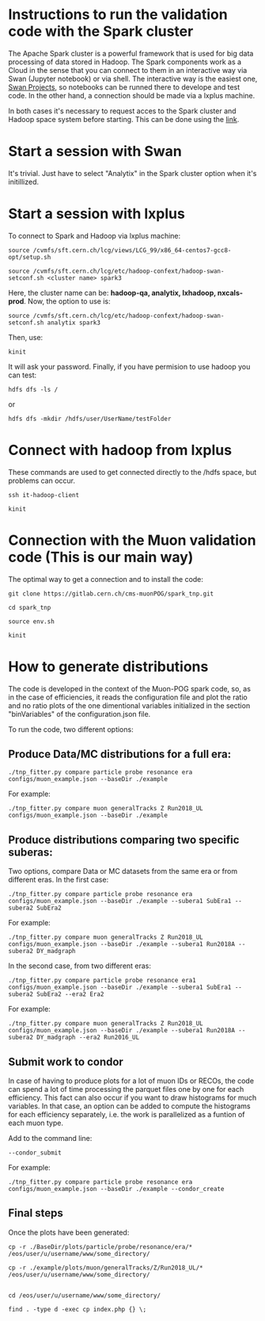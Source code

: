 # Instructions to run the validation code with the Spark cluster


The Apache Spark cluster is a powerful framework that is used for big data processing of data stored in Hadoop. The Spark components work as a Cloud in the sense that you can connect to them in an interactive way via Swan (Jupyter notebook) or via shell. The interactive way is the easiest one, [Swan Projects](https://swan002.cern.ch), so notebooks can be runned there to develope and test code. In the other hand, a connection should be made via a lxplus machine.


In both cases it's necessary to request acces to the Spark cluster and Hadoop space system before starting. This can be done using the [link](https://hadoop-user-guide.web.cern.ch/getstart/access.html).


# Start a session with Swan

It's trivial. Just have to select "Analytix" in the Spark cluster option when it's initillized.

# Start a session with lxplus

To connect to Spark and Hadoop via lxplus machine:

```
source /cvmfs/sft.cern.ch/lcg/views/LCG_99/x86_64-centos7-gcc8-opt/setup.sh
```

```
source /cvmfs/sft.cern.ch/lcg/etc/hadoop-confext/hadoop-swan-setconf.sh <cluster name> spark3
```

Here, the cluster name can be: **hadoop-qa, analytix, lxhadoop, nxcals-prod**. Now, the option to use is:

```
source /cvmfs/sft.cern.ch/lcg/etc/hadoop-confext/hadoop-swan-setconf.sh analytix spark3
```


Then, use:

```
kinit
```

It will ask your password. Finally, if you have permision to use hadoop you can test:


```
hdfs dfs -ls /
```

or 

```
hdfs dfs -mkdir /hdfs/user/UserName/testFolder
```


# Connect with hadoop from lxplus

These commands are used to get connected directly to the /hdfs space, but problems can occur.

```
ssh it-hadoop-client

kinit
```


# Connection with the Muon validation code (This is our main way)

The optimal way to get a connection and to install the code:


```
git clone https://gitlab.cern.ch/cms-muonPOG/spark_tnp.git

cd spark_tnp

source env.sh

kinit
```


# How to generate distributions


The code is developed in the context of the Muon-POG spark code, so, as in the case of efficiencies, it reads the configuration file and plot the ratio and no ratio plots of the one dimentional variables initialized in the section "binVariables" of the configuration.json file.

To run the code, two different options:

## Produce Data/MC distributions for a full era:

```
./tnp_fitter.py compare particle probe resonance era configs/muon_example.json --baseDir ./example
```

For example:

```
./tnp_fitter.py compare muon generalTracks Z Run2018_UL configs/muon_example.json --baseDir ./example
```

## Produce distributions comparing two specific suberas:

Two options, compare Data or MC datasets from the same era or from different eras. In the first case:

```
./tnp_fitter.py compare particle probe resonance era configs/muon_example.json --baseDir ./example --subera1 SubEra1 --subera2 SubEra2
```

For example:

```
./tnp_fitter.py compare muon generalTracks Z Run2018_UL configs/muon_example.json --baseDir ./example --subera1 Run2018A --subera2 DY_madgraph
```

In the second case, from two different eras:

```
./tnp_fitter.py compare particle probe resonance era1 configs/muon_example.json --baseDir ./example --subera1 SubEra1 --subera2 SubEra2 --era2 Era2
```

For example:

```
./tnp_fitter.py compare muon generalTracks Z Run2018_UL configs/muon_example.json --baseDir ./example --subera1 Run2018A --subera2 DY_madgraph --era2 Run2016_UL
```

## Submit work to condor

In case of having to produce plots for a lot of muon IDs or RECOs, the code can spend a lot of time processing the parquet files one by one for each efficiency. This fact can also occur if you want to draw histograms for much variables. In that case, an option can be added to compute the histograms for each efficiency separately, i.e. the work is parallelized as a funtion of each muon type.


Add to the command line:

```
--condor_submit
```

For example:

```
./tnp_fitter.py compare particle probe resonance era configs/muon_example.json --baseDir ./example --condor_create
```



## Final steps

Once the plots have been generated:

```
cp -r ./BaseDir/plots/particle/probe/resonance/era/* /eos/user/u/username/www/some_directory/

cp -r ./example/plots/muon/generalTracks/Z/Run2018_UL/* /eos/user/u/username/www/some_directory/


cd /eos/user/u/username/www/some_directory/

find . -type d -exec cp index.php {} \;
```

